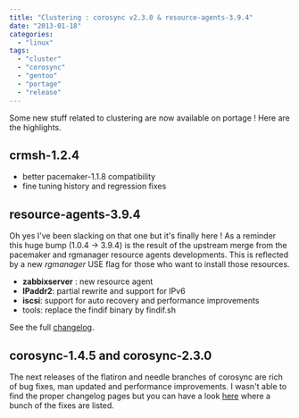```yaml
---
title: "Clustering : corosync v2.3.0 & resource-agents-3.9.4"
date: "2013-01-18"
categories: 
  - "linux"
tags: 
  - "cluster"
  - "corosync"
  - "gentoo"
  - "portage"
  - "release"
---
```


Some new stuff related to clustering are now available on portage ! Here are the highlights.

## crmsh-1.2.4

- better pacemaker-1.1.8 compatibility
- fine tuning history and regression fixes

## resource-agents-3.9.4

Oh yes I've been slacking on that one but it's finally here ! As a reminder this huge bump (1.0.4 -> 3.9.4) is the result of the upstream merge from the pacemaker and rgmanager resource agents developments. This is reflected by a new _rgmanager_ USE flag for those who want to install those resources.

- **zabbixserver** : new resource agent
- **IPaddr2**: partial rewrite and support for IPv6
- **iscsi**: support for auto recovery and performance improvements
- tools: replace the findif binary by findif.sh

See the full [changelog](https://github.com/ClusterLabs/resource-agents/blob/master/ChangeLog).

## corosync-1.4.5 and corosync-2.3.0

The next releases of the flatiron and needle branches of corosync are rich of bug fixes, man updated and performance improvements. I wasn't able to find the proper changelog pages but you can have a look [here](http://www.spinics.net/lists/corosync/msg02286.html) where a bunch of the fixes are listed.

